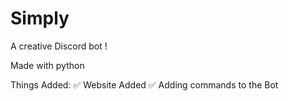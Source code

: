 # Simply
A creative Discord bot !

Made with python

Things Added:
✅ Website Added
✅ Adding commands to the Bot
